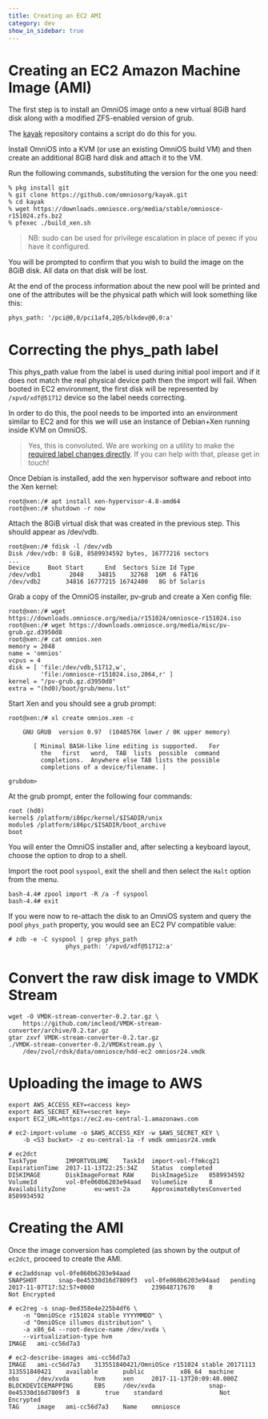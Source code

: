 ```yaml
---
title: Creating an EC2 AMI
category: dev
show_in_sidebar: true
---
```


# Creating an EC2 Amazon Machine Image (AMI)

The first step is to install an OmniOS image onto a new virtual 8GiB hard disk
along with a modified ZFS-enabled version of grub.

The [kayak](https://github.com/omniosorg/kayak) repository contains a
script do do this for you.

Install OmniOS into a KVM (or use an existing OmniOS build VM) and then
create an additional 8GiB hard disk and attach it to the VM.

Run the following commands, substituting the version for the one you
need:

```
% pkg install git
% git clone https://github.com/omniosorg/kayak.git
% cd kayak
% wget https://downloads.omniosce.org/media/stable/omniosce-r151024.zfs.bz2
% pfexec ./build_xen.sh
```
> NB: sudo can be used for privilege escalation in place of pexec if you have
> it configured.

You will be prompted to confirm that you wish to build the image on the
8GiB disk. All data on that disk will be lost.

At the end of the process information about the new pool will be printed
and one of the attributes will be the physical path which will look something
like this:

```
phys_path: '/pci@0,0/pci1af4,2@5/blkdev@0,0:a'
```

# Correcting the phys_path label

This phys_path value from the label is used during initial pool import and
if it does not match the real physical device path then the import will fail.
When booted in EC2 environment, the first disk will be represented by
`/xpvd/xdf@51712` device so the label needs correcting.

In order to do this, the pool needs to be imported into an
environment similar to EC2 and for this we will use an instance of Debian+Xen
running inside KVM on OmniOS.

> Yes, this is convoluted. We are working on a utility to make the
> [required label changes directly](https://github.com/omniosorg/kayak/blob/master/src/zpool_patch.c).
> If you can help with that, please get in touch!

Once Debian is installed, add the xen hypervisor software and reboot into
the Xen kernel:

```
root@xen:/# apt install xen-hypervisor-4.8-amd64
root@xen:/# shutdown -r now
```

Attach the 8GiB virtual disk that was created in the previous step. This should
appear as /dev/vdb.

```
root@xen:/# fdisk -l /dev/vdb
Disk /dev/vdb: 8 GiB, 8589934592 bytes, 16777216 sectors
...
Device     Boot Start      End  Sectors Size Id Type
/dev/vdb1        2048    34815    32768  16M  6 FAT16
/dev/vdb2       34816 16777215 16742400   8G bf Solaris
```

Grab a copy of the OmniOS installer, pv-grub and create a Xen config file:

```
root@xen:/# wget https://downloads.omniosce.org/media/r151024/omniosce-r151024.iso
root@xen:/# wget https://downloads.omniosce.org/media/misc/pv-grub.gz.d3950d8
root@xen:/# cat omnios.xen
memory = 2048 
name = 'omnios' 
vcpus = 4 
disk = [ 'file:/dev/vdb,51712,w',
         'file:/omniosce-r151024.iso,2064,r' ] 
kernel = "/pv-grub.gz.d3950d8" 
extra = "(hd0)/boot/grub/menu.lst"
```

Start Xen and you should see a grub prompt:

```
root@xen:/# xl create omnios.xen -c

    GNU GRUB  version 0.97  (1048576K lower / 0K upper memory)

       [ Minimal BASH-like line editing is supported.   For
         the   first   word,  TAB  lists  possible  command
         completions.  Anywhere else TAB lists the possible
         completions of a device/filename. ]

grubdom>
```

At the grub prompt, enter the following four commands:

```
root (hd0)
kernel$ /platform/i86pc/kernel/$ISADIR/unix
module$ /platform/i86pc/$ISADIR/boot_archive
boot
```

You will enter the OmniOS installer and, after selecting a keyboard layout,
choose the option to drop to a shell.

Import the root pool `syspool`, exit the shell and then select the `Halt`
option from the menu.

```
bash-4.4# zpool import -R /a -f syspool
bash-4.4# exit
```

If you were now to re-attach the disk to an OmniOS system and query the
pool `phys_path` property, you would see an EC2 PV compatible value:

```
# zdb -e -C syspool | grep phys_path
                phys_path: '/xpvd/xdf@51712:a'
```

# Convert the raw disk image to VMDK Stream

```
wget -O VMDK-stream-converter-0.2.tar.gz \
    https://github.com/imcleod/VMDK-stream-converter/archive/0.2.tar.gz
gtar zxvf VMDK-stream-converter-0.2.tar.gz
./VMDK-stream-converter-0.2/VMDKstream.py \
    /dev/zvol/rdsk/data/omniosce/hdd-ec2 omniosr24.vmdk
```

# Uploading the image to AWS

```
export AWS_ACCESS_KEY=<access key>
export AWS_SECRET_KEY=<secret key>
export EC2_URL=https://ec2.eu-central-1.amazonaws.com
```

```
# ec2-import-volume -o $AWS_ACCESS_KEY -w $AWS_SECRET_KEY \
    -b <S3 bucket> -z eu-central-1a -f vmdk omniosr24.vmdk

# ec2dct
TaskType        IMPORTVOLUME    TaskId  import-vol-ffmkcg21     ExpirationTime  2017-11-13T22:25:34Z    Status  completed
DISKIMAGE       DiskImageFormat RAW     DiskImageSize   8589934592      VolumeId        vol-0fe060b6203e94aad   VolumeSize      8       AvailabilityZone        eu-west-2a      ApproximateBytesConverted       8589934592
```

# Creating the AMI

Once the image conversion has completed (as shown by the output of `ec2dct`,
proceed to create the AMI.

```
# ec2addsnap vol-0fe060b6203e94aad
SNAPSHOT      snap-0e45330d16d7809f3  vol-0fe060b6203e94aad   pending 2017-11-07T17:52:57+0000                239848717670    8               Not Encrypted

# ec2reg -s snap-0ed358e4e225b4df6 \
    -n "OmniOSce r151024 stable YYYYMMDD" \
    -d "OmniOSce illumos distribution" \
    -a x86_64 --root-device-name /dev/xvda \
    --virtualization-type hvm
IMAGE   ami-cc56d7a3

# ec2-describe-images ami-cc56d7a3
IMAGE   ami-cc56d7a3    313551840421/OmniOSce r151024 stable 20171113   313551840421    available       public          x86_64  machine                         ebs     /dev/xvda       hvm     xen     2017-11-13T20:09:40.000Z
BLOCKDEVICEMAPPING      EBS     /dev/xvda               snap-0e45330d16d7809f3  8       true    standard                Not Encrypted
TAG     image   ami-cc56d7a3    Name    omniosce
```

